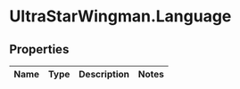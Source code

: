# UltraStarWingman.Language

## Properties

Name | Type | Description | Notes
------------ | ------------- | ------------- | -------------


